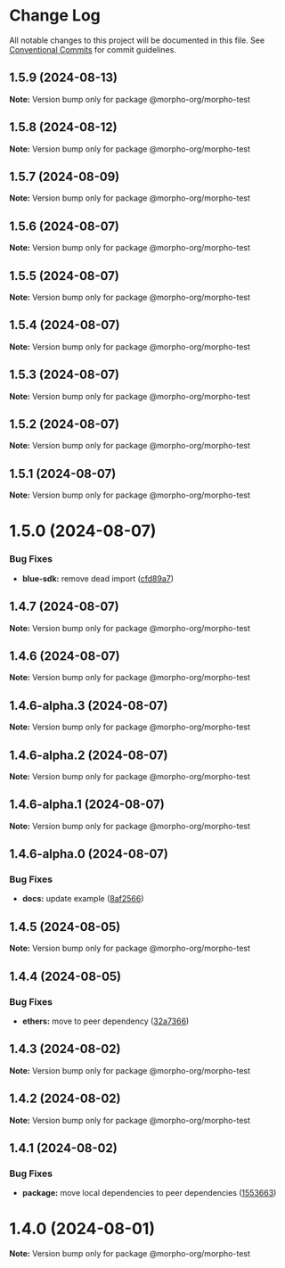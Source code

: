 # Change Log

All notable changes to this project will be documented in this file.
See [Conventional Commits](https://conventionalcommits.org) for commit guidelines.

## 1.5.9 (2024-08-13)

**Note:** Version bump only for package @morpho-org/morpho-test

## 1.5.8 (2024-08-12)

**Note:** Version bump only for package @morpho-org/morpho-test

## 1.5.7 (2024-08-09)

**Note:** Version bump only for package @morpho-org/morpho-test

## 1.5.6 (2024-08-07)

**Note:** Version bump only for package @morpho-org/morpho-test

## 1.5.5 (2024-08-07)

**Note:** Version bump only for package @morpho-org/morpho-test

## 1.5.4 (2024-08-07)

**Note:** Version bump only for package @morpho-org/morpho-test

## 1.5.3 (2024-08-07)

**Note:** Version bump only for package @morpho-org/morpho-test

## 1.5.2 (2024-08-07)

**Note:** Version bump only for package @morpho-org/morpho-test

## 1.5.1 (2024-08-07)

**Note:** Version bump only for package @morpho-org/morpho-test

# 1.5.0 (2024-08-07)

### Bug Fixes

* **blue-sdk:** remove dead import ([cfd89a7](https://github.com/morpho-org/sdks/commit/cfd89a7dcb207bafb76c3294c1e96ab553c1568a))

## 1.4.7 (2024-08-07)

**Note:** Version bump only for package @morpho-org/morpho-test

## 1.4.6 (2024-08-07)

**Note:** Version bump only for package @morpho-org/morpho-test

## 1.4.6-alpha.3 (2024-08-07)

**Note:** Version bump only for package @morpho-org/morpho-test

## 1.4.6-alpha.2 (2024-08-07)

**Note:** Version bump only for package @morpho-org/morpho-test

## 1.4.6-alpha.1 (2024-08-07)

**Note:** Version bump only for package @morpho-org/morpho-test

## 1.4.6-alpha.0 (2024-08-07)

### Bug Fixes

* **docs:** update example ([8af2566](https://github.com/morpho-org/sdks/commit/8af2566689c8c1ba70d20797e83837e9d0359108))

## 1.4.5 (2024-08-05)

**Note:** Version bump only for package @morpho-org/morpho-test

## 1.4.4 (2024-08-05)

### Bug Fixes

* **ethers:** move to peer dependency ([32a7366](https://github.com/morpho-org/sdks/commit/32a7366e2a83a6a98bb0be69fc9d88f650174bf7))

## 1.4.3 (2024-08-02)

**Note:** Version bump only for package @morpho-org/morpho-test

## 1.4.2 (2024-08-02)

**Note:** Version bump only for package @morpho-org/morpho-test

## 1.4.1 (2024-08-02)

### Bug Fixes

* **package:** move local dependencies to peer dependencies ([1553663](https://github.com/morpho-org/sdks/commit/15536638c4564743b9d96de17b34739346b3b3e0))

# 1.4.0 (2024-08-01)

**Note:** Version bump only for package @morpho-org/morpho-test
